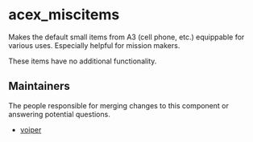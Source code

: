acex_miscitems
=======

Makes the default small items from A3 (cell phone, etc.) equippable for various uses. Especially helpful for mission makers.

These items have no additional functionality.

## Maintainers

The people responsible for merging changes to this component or answering potential questions.

- [voiper](https://github.com/voiperr)
